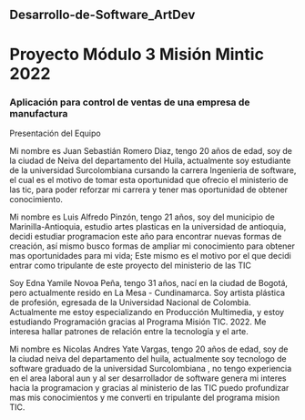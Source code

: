 ## Desarrollo-de-Software_ArtDev

# Proyecto Módulo 3 Misión Mintic 2022 

### Aplicación para control de ventas de una empresa de manufactura

Presentación del Equipo

Mi nombre es Juan Sebastián Romero Diaz, tengo 20 años de edad, soy de la ciudad de Neiva del departamento del Huila, actualmente soy estudiante de la universidad Surcolombiana cursando la carrera Ingenieria de software, el cual es el motivo de tomar esta oportunidad que ofrecio el ministerio de las tic, para poder reforzar mi carrera y tener mas oportunidad de obtener conocimiento.

Mi nombre es Luis Alfredo Pinzón, tengo 21 años, soy del municipio de Marinilla-Antioquia, estudio artes plasticas en la universidad de antioquia, decidi estudiar programacion este año para encontrar nuevas formas de creación, así mismo busco formas de ampliar mi conocimiento para obtener mas oportunidades para mi vida; Este mismo es el motivo por el que decidi entrar como tripulante de este proyecto del ministerio de las TIC

Soy Edna Yamile Novoa Peña, tengo 31 años, nací en la ciudad de Bogotá, pero actualmente resido en La Mesa - Cundinamarca. Soy artista plástica de profesión, egresada de la Universidad Nacional de Colombia. Actualmente me estoy especializando en Producción Multimedia, y estoy estudiando Programación gracias al Programa Misión TIC. 2022. Me interesa hallar patrones de relación entre la tecnología y el arte.

Mi nombre es Nicolas Andres Yate Vargas, tengo 20 años de edad, soy de la ciudad neiva del departamento del huila, actualmente soy tecnologo de software graduado de la universidad Surcolombiana , no tengo experiencia en el area laboral aun y al ser desarrollador de software genera mi interes hacia la programacion y gracias al ministerio de las TIC puedo profundizar mas mis conocimientos y me converti en tripulante del programa mision TIC.

